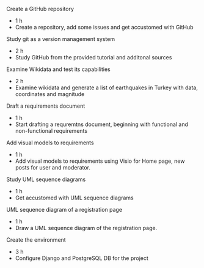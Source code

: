 Create a GitHub repository
  - 1 h
  - Create a repository, add some issues and get accustomed with GitHub

Study git as a version management system
  - 2 h 
  - Study GitHub from the provided tutorial and additonal sources

Examine Wikidata and test its capabilities
 - 2 h
 - Examine wikidata and generate a list of earthquakes in Turkey with data, coordinates and magnitude

Draft a requirements document
 - 1 h
 - Start drafting a requremtns document, beginning with functional and non-functional requirements

Add visual models to requirements
 - 1 h
 - Add visual models to requirements using Visio for Home page, new posts for user and moderator.

Study UML sequence diagrams
 - 1 h
 - Get accustomed with UML sequence diagrams
 
 UML sequence diagram of a registration page
 - 1 h
 - Draw a UML sequence diagram of the registration page.

Create the environment
- 3 h
- Configure Django and PostgreSQL DB for the project
